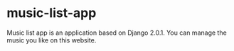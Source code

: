 # music-list-app
Music list app is an application based on Django 2.0.1. You can manage the music you like on this website.
